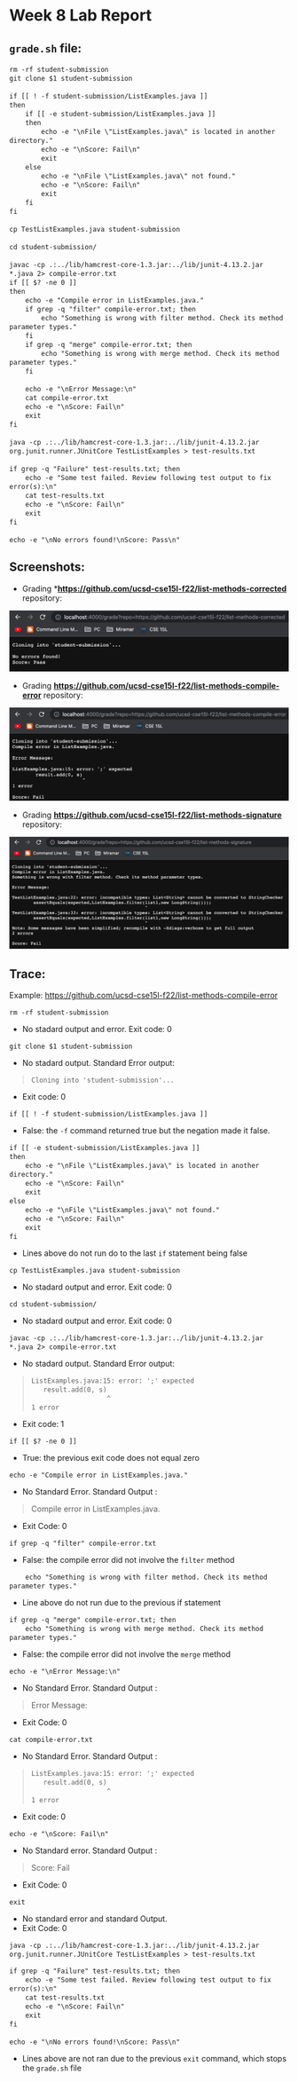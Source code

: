 # Week 8 Lab Report
## `grade.sh` file:
```
rm -rf student-submission
git clone $1 student-submission

if [[ ! -f student-submission/ListExamples.java ]]
then
    if [[ -e student-submission/ListExamples.java ]]
    then
        echo -e "\nFile \"ListExamples.java\" is located in another directory."
        echo -e "\nScore: Fail\n"
        exit
    else
        echo -e "\nFile \"ListExamples.java\" not found."
        echo -e "\nScore: Fail\n"
        exit
    fi
fi

cp TestListExamples.java student-submission

cd student-submission/

javac -cp .:../lib/hamcrest-core-1.3.jar:../lib/junit-4.13.2.jar *.java 2> compile-error.txt
if [[ $? -ne 0 ]]
then
    echo -e "Compile error in ListExamples.java."
    if grep -q "filter" compile-error.txt; then
        echo "Something is wrong with filter method. Check its method parameter types."
    fi
    if grep -q "merge" compile-error.txt; then
        echo "Something is wrong with merge method. Check its method parameter types."    
    fi
    
    echo -e "\nError Message:\n"
    cat compile-error.txt
    echo -e "\nScore: Fail\n"
    exit
fi

java -cp .:../lib/hamcrest-core-1.3.jar:../lib/junit-4.13.2.jar org.junit.runner.JUnitCore TestListExamples > test-results.txt

if grep -q "Failure" test-results.txt; then
    echo -e "Some test failed. Review following test output to fix error(s):\n"
    cat test-results.txt
    echo -e "\nScore: Fail\n"
    exit
fi

echo -e "\nNo errors found!\nScore: Pass\n"
```
## Screenshots:
* Grading ***https://github.com/ucsd-cse15l-f22/list-methods-corrected** repository:

![no-err.png](Images/Week8/no-err.png)

* Grading **https://github.com/ucsd-cse15l-f22/list-methods-compile-error** repository:

![syntax-err.png](Images/Week8/syntax-err.png)

* Grading **https://github.com/ucsd-cse15l-f22/list-methods-signature** repository:

![filter-err.png](Images/Week8/filter-err.png)


## Trace:
Example: https://github.com/ucsd-cse15l-f22/list-methods-compile-error


```
rm -rf student-submission
```
* No stadard output and error. Exit code: 0
```
git clone $1 student-submission
```
* No stadard output. Standard Error output: 
> ```
> Cloning into 'student-submission'...
> ```
* Exit code: 0
```
if [[ ! -f student-submission/ListExamples.java ]]
```
* False: the `-f` command returned true but the negation made it false.
```
if [[ -e student-submission/ListExamples.java ]]
then
    echo -e "\nFile \"ListExamples.java\" is located in another directory."
    echo -e "\nScore: Fail\n"
    exit
else
    echo -e "\nFile \"ListExamples.java\" not found."
    echo -e "\nScore: Fail\n"
    exit
fi
```
* Lines above do not run do to the last `if` statement being false
```
cp TestListExamples.java student-submission
```
* No stadard output and error. Exit code: 0
```
cd student-submission/
```
* No stadard output and error. Exit code: 0
```
javac -cp .:../lib/hamcrest-core-1.3.jar:../lib/junit-4.13.2.jar *.java 2> compile-error.txt
```
* No stadard output. Standard Error output: 
> ```
> ListExamples.java:15: error: ';' expected
>    result.add(0, s)
>                    ^
> 1 error
> ```
* Exit code: 1
```
if [[ $? -ne 0 ]]
```
* True: the previous exit code does not equal zero
```
echo -e "Compile error in ListExamples.java."
```
* No Standard Error. Standard Output : 
> Compile error in ListExamples.java.
* Exit Code: 0
```
if grep -q "filter" compile-error.txt
``` 
* False: the compile error did not involve the `filter` method
```
    echo "Something is wrong with filter method. Check its method parameter types."
```
* Line above do not run due to the previous if statement
```
if grep -q "merge" compile-error.txt; then
    echo "Something is wrong with merge method. Check its method parameter types."
```
* False: the compile error did not involve the `merge` method
```   
echo -e "\nError Message:\n"
```
* No Standard Error. Standard Output : 
> Error Message:
* Exit Code: 0
```
cat compile-error.txt
```
* No Standard Error. Standard Output : 
> ```
> ListExamples.java:15: error: ';' expected
>    result.add(0, s)
>                    ^
> 1 error
> ```
* Exit code: 0
```
echo -e "\nScore: Fail\n"
```
* No Standard error. Standard Output : 
> Score: Fail
* Exit Code: 0
```
exit
```
* No standard error and standard Output.
* Exit Code: 0

```
java -cp .:../lib/hamcrest-core-1.3.jar:../lib/junit-4.13.2.jar org.junit.runner.JUnitCore TestListExamples > test-results.txt
```
```
if grep -q "Failure" test-results.txt; then
    echo -e "Some test failed. Review following test output to fix error(s):\n"
    cat test-results.txt
    echo -e "\nScore: Fail\n"
    exit
fi

echo -e "\nNo errors found!\nScore: Pass\n"
```
* Lines above are not ran due to the previous `exit` command, which stops the `grade.sh` file
